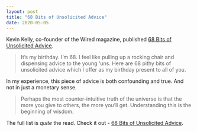 ```yaml
---
layout: post
title: "68 Bits of Unsolicited Advice"
date: 2020-05-05
---
```


Kevin Kelly, co-founder of the Wired magazine, published [68 Bits of Unsolicited Advice](https://kk.org/thetechnium/68-bits-of-unsolicited-advice/).

> It’s my birthday. I’m 68. I feel like pulling up a rocking chair and dispensing advice to the young ‘uns. Here are 68 pithy bits of unsolicited advice which I offer as my birthday present to all of you.

In my experience, this piece of advice is both confounding and true. And not in just a monetary sense.

> Perhaps the most counter-intuitive truth of the universe is that the more you give to others, the more you’ll get. Understanding this is the beginning of wisdom.

The full list is _quite_ the read. Check it out - [68 Bits of Unsolicited Advice](https://kk.org/thetechnium/68-bits-of-unsolicited-advice/).
